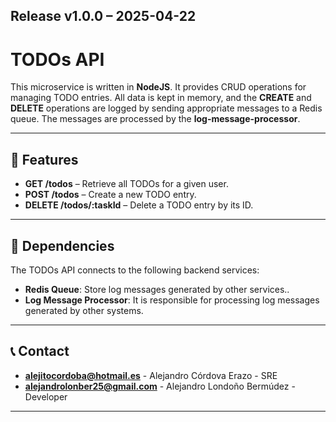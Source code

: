 ## Release v1.0.0 – 2025-04-22

# TODOs API

This microservice is written in **NodeJS**. It provides CRUD operations for managing TODO entries. All data is kept in memory, and the **CREATE** and **DELETE** operations are logged by sending appropriate messages to a Redis queue. The messages are processed by the **log-message-processor**.

---

## 📘 Features

- **GET /todos** – Retrieve all TODOs for a given user.
- **POST /todos** – Create a new TODO entry.
- **DELETE /todos/:taskId** – Delete a TODO entry by its ID.

---

## 🔗 Dependencies

The TODOs API connects to the following backend services:

- **Redis Queue**: Store log messages generated by other services..
- **Log Message Processor**: It is responsible for processing log messages generated by other systems.

---

## 📞 Contact

- **alejitocordoba@hotmail.es** - Alejandro Córdova Erazo - SRE
- **alejandrolonber25@gmail.com** - Alejandro Londoño Bermúdez - Developer

---